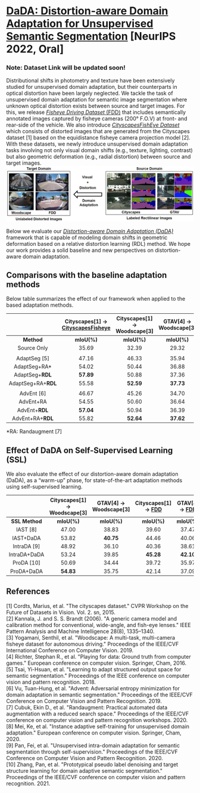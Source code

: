 

# [DaDA: Distortion-aware Domain Adaptation for Unsupervised Semantic Segmentation](https://openreview.net/pdf?id=6RoAxmwj0L2) [NeurIPS 2022, Oral]

### **Note: Dataset Link will be updated soon!**

Distributional shifts in photometry and texture have been extensively studied for unsupervised domain adaptation, but their counterparts in optical distortion have been largely neglected.
We tackle the task of unsupervised domain adaptation for semantic image segmentation where unknown optical distortion exists between source and target images.
For this, we release [*Fisheye Driving Dataset* (FDD)](TBU) that includes semantically annotated images captured by fisheye cameras (200&deg; F.O.V) at front- and rear-side of the vehicle.
We also introduce [*CityscapesFishEye Dataset*](TBU) which consists of distorted images that are generated from the Cityscapes dataset [1] based on the equidistance fisheye camera projection model [2]. \
With these datasets, we newly introduce unsupervised domain adaptation tasks involving not only visual domain shifts (e.g., texture, lighting, contrast) but also geometric deformation (e.g., radial distortion) between source and target images.
![image info](./figures/task.jpg)

Below we evaluate our [*Distortion-aware Domain Adaptation (DaDA)*](https://openreview.net/pdf?id=6RoAxmwj0L2) framework that is capable of modeling domain shifts in geometric deformation based on a relative distortion learning (RDL) method.
We hope our work provides a solid baseline and new perspectives on distortion-aware domain adaptation.

## Comparisons with the baseline adaptation methods
Below table summarizes the effect of our framework when applied to the based adaptation methods.

||Cityscapes[1] &rarr; [CityscapesFisheye](TBU)|Cityscapes[1] &rarr; Woodscape[3]|GTAV[4] &rarr; Woodscape[3]|Cityscapes[1] &rarr; [FDD](TBU)|GTAV[4] &rarr; [FDD](TBU)|
|:-:|:-:|:-:|:-:|:-:|:-:|
|**Method**                      |**mIoU(%)**   | **mIoU(%)** | **mIoU(%)**   | **mIoU(%)**   | **mIoU(%)**   |
| Source Only                     | 35.69         | 32.39         | 29.32         | 34.76         | 32.13         |
|||||||
| AdaptSeg [5]                   | 47.16          | 46.33         | 35.94         | 39.07         | 36.90         |
| AdaptSeg+RA*                   | 54.02         | 50.44         | 36.88         | 39.42         | 37.22         |
| AdaptSeg+**RDL**                | **57.89**     | 50.88         | 37.36         | **41.35**     | 39.29         |
| AdaptSeg+RA+**RDL**             | 55.58         | **52.59**     | **37.73**     | 41.07         | **39.64**     |
|||||||
| AdvEnt [6]                     | 46.67          | 45.26         | 34.70         | 38.87         | 37.25         |
| AdvEnt+RA                       | 54.55         | 50.60         | 36.64         | 41.58         | 38.75         |
| AdvEnt+**RDL**                  | **57.04**     | 50.94         | 36.39         | **42.43**     | 39.93         |
| AdvEnt+RA+**RDL**               | 55.82         | **52.64**     | **37.62**     | 42.32         | **40.87**     |

*RA: Randaugment [7]

## Effect of DaDA on Self-Supervised Learning (SSL)
We also evaluate the effect of our distortion-aware domain adaptation (DaDA), as a “warm-up” phase, for state-of-the-art adaptation methods using self-supervised learning.

| |Cityscapes[1] &rarr; Woodscape[3]|GTAV[4] &rarr; Woodscape[3]|Cityscapes[1] &rarr; [FDD](TBU)|GTAV[4] &rarr; [FDD](TBU)|
|:-:|:-:|:-:|:-:|:-:|
|**SSL Method**|**mIoU(%)**|**mIoU(%)**|**mIoU(%)**|**mIoU(%)**|
|IAST [8]      | 47.00     | 38.83     | 39.60     | 37.47     |
|IAST+DaDA    |   53.82   | **40.75** |   44.46   |   40.06   |
|IntraDA [9]   | 48.92     | 36.10     | 40.36     | 38.61     |
|IntraDA+DaDA |   53.24   |   39.85   | **45.28** | **42.10** |
|ProDA [10]    | 50.69     | 34.44     | 39.72     | 35.97     |
|ProDA+DaDA   | **54.83** |   35.75   |   42.14   |   37.09   |

## References

[1] Cordts, Marius, et al. "The cityscapes dataset." CVPR Workshop on the Future of Datasets in Vision. Vol. 2. sn, 2015. \
[2] Kannala, J. and S. S. Brandt (2006). "A generic camera model and calibration method for conventional, wide-angle, and fish-eye lenses." IEEE Pattern Analysis and Machine Intelligence 28(8),
1335–1340. \
[3] Yogamani, Senthil, et al. "Woodscape: A multi-task, multi-camera fisheye dataset for autonomous driving." Proceedings of the IEEE/CVF International Conference on Computer Vision. 2019. \
[4] Richter, Stephan R., et al. "Playing for data: Ground truth from computer games." European conference on computer vision. Springer, Cham, 2016. \
[5] Tsai, Yi-Hsuan, et al. "Learning to adapt structured output space for semantic segmentation." Proceedings of the IEEE conference on computer vision and pattern recognition. 2018. \
[6] Vu, Tuan-Hung, et al. "Advent: Adversarial entropy minimization for domain adaptation in semantic segmentation." Proceedings of the IEEE/CVF Conference on Computer Vision and Pattern Recognition. 2019. \
[7] Cubuk, Ekin D., et al. "Randaugment: Practical automated data augmentation with a reduced search space." Proceedings of the IEEE/CVF conference on computer vision and pattern recognition workshops. 2020. \
[8] Mei, Ke, et al. "Instance adaptive self-training for unsupervised domain adaptation." European conference on computer vision. Springer, Cham, 2020. \
[9] Pan, Fei, et al. "Unsupervised intra-domain adaptation for semantic segmentation through self-supervision." Proceedings of the IEEE/CVF Conference on Computer Vision and Pattern Recognition. 2020. \
[10] Zhang, Pan, et al. "Prototypical pseudo label denoising and target structure learning for domain adaptive semantic segmentation." Proceedings of the IEEE/CVF conference on computer vision and pattern recognition. 2021.

